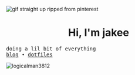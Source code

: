 ![gif straight up ripped from pinterest](https://i.pinimg.com/originals/84/9c/9b/849c9bd9d2a677345122f5b7b7664b8f.gif)

<h1 align="center">Hi, I'm jakee</h1>
<p align="left">
</p>
<samp>
doing a lil bit of everything <br>
<a href="https://t.me/unixshit">blog</a>   •   <a href="https://github.com/logicalman3812/hyprdots">dotfiles</a> 
</samp>
<p><img align="center" src="https://github-readme-stats.vercel.app/api/top-langs?username=logicalman3812&show_icons=true&locale=en&layout=compact" alt="logicalman3812" /></p>
